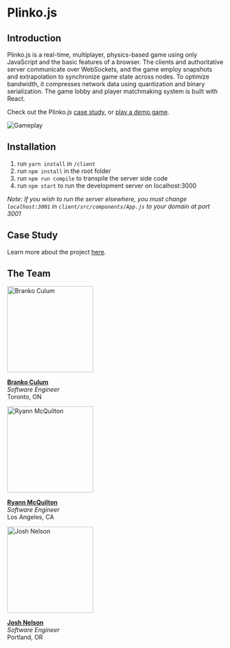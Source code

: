 # Plinko.js

## Introduction

Plinko.js is a real-time, multiplayer, physics-based game using only JavaScript and the basic features of a browser. The clients and authoritative server communicate over WebSockets, and the game employ snapshots and extrapolation to synchronize game state across nodes. To optimize bandwidth, it compresses network data using quantization and binary serialization. The game lobby and player matchmaking system is built with React.

Check out the Plinko.js [case study](http://www.plinkojs.com/about), or [play a demo game](http://www.plinkojs.com/play).

![Gameplay](https://s1.gifyu.com/images/giphy38d141392504b7f2.gif "Gameplay")

## Installation

1) run `yarn install` in `/client`
2) run `npm install` in the root folder
3) run `npm run compile` to transpile the server side code
4) run `npm start` to run the development server on localhost:3000

_Note: If you wish to run the server elsewhere, you must change `localhost:3001` in `client/src/components/App.js` to your domain at port 3001_

## Case Study

Learn more about the project [here](http://www.plinkojs.com/about).

## The Team

<img src="https://avatars3.githubusercontent.com/u/22482600?s=460&v=4" width="200" alt="Branko Culum"/>

**[Branko Culum](https://brankoculum.github.io/)**<br />
*Software Engineer*<br />
Toronto, ON

<img src="https://i.imgur.com/gZ2V9tF.jpg" width="200" alt="Ryann McQuilton"/>

**[Ryann McQuilton](https://ryannmcq.github.io/)**<br />
*Software Engineer*<br />
Los Angeles, CA

<img src="https://i.imgur.com/2ZDRwrh.jpg" width="200" alt="Josh Nelson"/>

**[Josh Nelson](https://joshcnelson.github.io/)**<br />
*Software Engineer*<br />
Portland, OR
